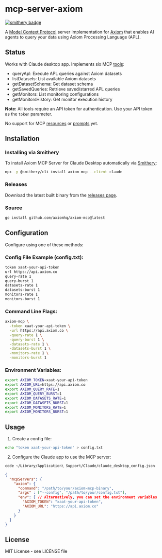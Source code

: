 # mcp-server-axiom

[![smithery badge](https://smithery.ai/badge/axiom-mcp)](https://smithery.ai/server/axiom-mcp)

A [Model Context Protocol](https://modelcontextprotocol.io/) server implementation for [Axiom](https://axiom.co) that enables AI agents to query your data using Axiom Processing Language (APL).

## Status

Works with Claude desktop app. Implements six MCP [tools](https://modelcontextprotocol.io/docs/concepts/tools):

- queryApl: Execute APL queries against Axiom datasets
- listDatasets: List available Axiom datasets
- getDatasetSchema: Get dataset schema
- getSavedQueries: Retrieve saved/starred APL queries
- getMonitors: List monitoring configurations
- getMonitorsHistory: Get monitor execution history

**Note:** All tools require an API token for authentication. Use your API token as the `token` parameter.

No support for MCP [resources](https://modelcontextprotocol.io/docs/concepts/resources) or [prompts](https://modelcontextprotocol.io/docs/concepts/prompts) yet.

## Installation

### Installing via Smithery

To install Axiom MCP Server for Claude Desktop automatically via [Smithery](https://smithery.ai/server/axiom-mcp):

```bash
npx -y @smithery/cli install axiom-mcp --client claude
```

### Releases

Download the latest built binary from the [releases page](https://github.com/axiomhq/axiom-mcp/releases).

### Source

```bash
go install github.com/axiomhq/axiom-mcp@latest
```

## Configuration

Configure using one of these methods:

### Config File Example (config.txt):
```txt
token xaat-your-api-token
url https://api.axiom.co
query-rate 1
query-burst 1
datasets-rate 1
datasets-burst 1
monitors-rate 1
monitors-burst 1
```

### Command Line Flags:
```bash
axiom-mcp \
  -token xaat-your-api-token \
  -url https://api.axiom.co \
  -query-rate 1 \
  -query-burst 1 \
  -datasets-rate 1 \
  -datasets-burst 1 \
  -monitors-rate 1 \
  -monitors-burst 1
```

### Environment Variables:
```bash
export AXIOM_TOKEN=xaat-your-api-token
export AXIOM_URL=https://api.axiom.co
export AXIOM_QUERY_RATE=1
export AXIOM_QUERY_BURST=1
export AXIOM_DATASETS_RATE=1
export AXIOM_DATASETS_BURST=1
export AXIOM_MONITORS_RATE=1
export AXIOM_MONITORS_BURST=1
```

## Usage

1. Create a config file:
```bash
echo "token xaat-your-api-token" > config.txt
```

2. Configure the Claude app to use the MCP server:

```bash
code ~/Library/Application\ Support/Claude/claude_desktop_config.json
```

```json
{
  "mcpServers": {
    "axiom": {
      "command": "/path/to/your/axiom-mcp-binary",
      "args" : ["--config", "/path/to/your/config.txt"],
      "env": { // Alternatively, you can set the environment variables here
        "AXIOM_TOKEN": "xaat-your-api-token",
        "AXIOM_URL": "https://api.axiom.co"
      }
    }
  }
}
```

## License

MIT License - see LICENSE file
